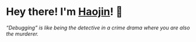 # Hey there! I'm [Haojin](https://haojin.li)! 👋
_“Debugging” is like being the detective in a crime drama where you are also the murderer._
